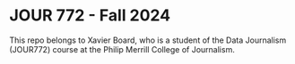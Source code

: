# JOUR 772 - Fall 2024

This repo belongs to Xavier Board, who is a student of the Data Journalism (JOUR772) course at the Philip Merrill College of Journalism.